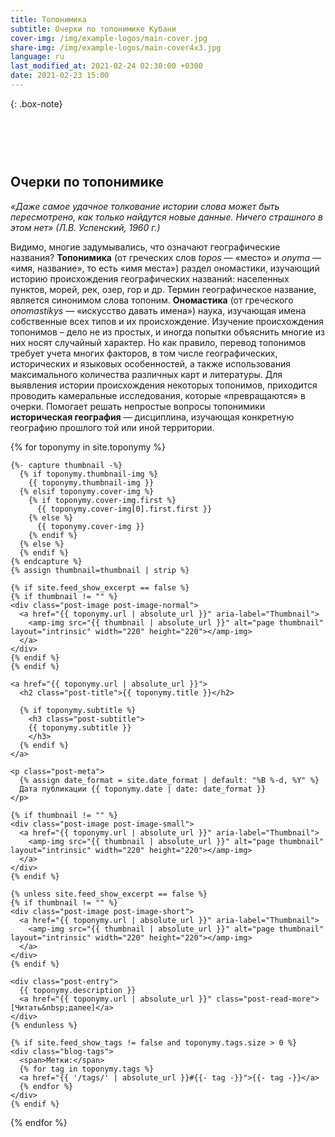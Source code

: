```yaml
---
title: Топонимика
subtitle: Очерки по топонимике Кубани
cover-img: /img/example-logos/main-cover.jpg
share-img: /img/example-logos/main-cover4x3.jpg
language: ru
last_modified_at: 2021-02-24 02:30:00 +0300
date: 2021-02-23 15:00
---
```

{: .box-note}
## <br><br><br>Очерки по топонимике

_«Даже самое удачное толкование истории слова может быть пересмотрено, как только найдутся новые данные. Ничего страшного в этом нет» (Л.В. Успенский, 1960 г.)_

Видимо, многие задумывались, что означают географические названия?  **Топонимика** (от греческих слов _topos_ — «место» и _onyma_ — «имя, название», то есть «имя места») раздел ономастики, изучающий историю происхождения географических названий: населенных пунктов, морей, рек, озер, гор и др. Термин географическое название, является синонимом слова топоним. **Ономастика** (от греческого _onomastikys_ — «искусство давать имена») наука, изучающая имена собственные всех типов и их происхождение.
Изучение происхождения топонимов – дело не из простых, и иногда попытки объяснить многие из них носят случайный характер. Но как правило, перевод топонимов требует учета многих факторов, в том числе географических, исторических и языковых особенностей, а также использования максимального количества различных карт и литературы. Для выявления истории происхождения некоторых топонимов, приходится проводить камеральные исследования, которые «превращаются» в очерки. Помогает решать непростые вопросы топонимики **историческая география** — дисциплина, изучающая конкретную географию прошлого той или иной территории.

<div class="posts-list">
  {% for toponymy in site.toponymy %}
  <article class="post-preview">

    {%- capture thumbnail -%}
      {% if toponymy.thumbnail-img %}
        {{ toponymy.thumbnail-img }}
      {% elsif toponymy.cover-img %}
        {% if toponymy.cover-img.first %}
          {{ toponymy.cover-img[0].first.first }}
        {% else %}
          {{ toponymy.cover-img }}
        {% endif %}
      {% else %}
      {% endif %}
    {% endcapture %}
    {% assign thumbnail=thumbnail | strip %}

    {% if site.feed_show_excerpt == false %}
    {% if thumbnail != "" %}
    <div class="post-image post-image-normal">
      <a href="{{ toponymy.url | absolute_url }}" aria-label="Thumbnail">
        <amp-img src="{{ thumbnail | absolute_url }}" alt="page thumbnail" layout="intrinsic" width="220" height="220"></amp-img>
      </a>
    </div>
    {% endif %}
    {% endif %}

    <a href="{{ toponymy.url | absolute_url }}">
      <h2 class="post-title">{{ toponymy.title }}</h2>

      {% if toponymy.subtitle %}
        <h3 class="post-subtitle">
        {{ toponymy.subtitle }}
        </h3>
      {% endif %}
    </a>

    <p class="post-meta">
      {% assign date_format = site.date_format | default: "%B %-d, %Y" %}
      Дата публикации {{ toponymy.date | date: date_format }}
    </p>

    {% if thumbnail != "" %}
    <div class="post-image post-image-small">
      <a href="{{ toponymy.url | absolute_url }}" aria-label="Thumbnail">
        <amp-img src="{{ thumbnail | absolute_url }}" alt="page thumbnail" layout="intrinsic" width="220" height="220"></amp-img>
      </a>
    </div>
    {% endif %}

    {% unless site.feed_show_excerpt == false %}
    {% if thumbnail != "" %}
    <div class="post-image post-image-short">
      <a href="{{ toponymy.url | absolute_url }}" aria-label="Thumbnail">
        <amp-img src="{{ thumbnail | absolute_url }}" alt="page thumbnail" layout="intrinsic" width="220" height="220"></amp-img>
      </a>
    </div>
    {% endif %}

    <div class="post-entry">
      {{ toponymy.description }}
      <a href="{{ toponymy.url | absolute_url }}" class="post-read-more">[Читать&nbsp;далее]</a>
    </div>
    {% endunless %}

    {% if site.feed_show_tags != false and toponymy.tags.size > 0 %}
    <div class="blog-tags">
      <span>Метки:</span>
      {% for tag in toponymy.tags %}
      <a href="{{ '/tags/' | absolute_url }}#{{- tag -}}">{{- tag -}}</a>
      {% endfor %}
    </div>
    {% endif %}

   </article>
  {% endfor %}
</div>
